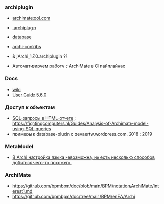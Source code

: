 ### archiplugin
- [archimatetool.com](https://www.archimatetool.com/plugins/)
- [.archiplugin](https://github.com/manusasi/web?ysclid=mc2vx9olpk844575136)
- [database](https://github.com/archi-contribs/database-plugin)  
- [archi-contribs](https://github.com/orgs/archi-contribs/repositories?type=all)

- & jArchi_1.7.0.archiplugin ??
- [Автоматизируем работу с ArchiMate в CI пайплайнах](https://habr.com/ru/articles/583314/)

### Docs
- [wiki](https://github.com/archimatetool/archi/wiki)
- [User Guide 5.6.0](https://www.archimatetool.com/downloads/archi/Archi%20User%20Guide.pdf)

### Доступ к объектам
- [SQL-запросы в HTML-отчете](https://github.com/archimatetool/archi/wiki/SQL-queries-in-the-HTML-report) ; https://fightingcomputers.nl/Guides/Analysis-of-Archimate-model-using-SQL-queries
- примеры к database-plugin с gevaertw.wordpress.com, [2018](https://gevaertw.wordpress.com/2018/12/10/querying-the-archi-db-to-get-relations/) ; [2019](https://gevaertw.wordpress.com/2019/08/09/generating-sql-queries-for-the-archi-database/)

### MetaModel
- [В Archi настройка языка невозможна, но есть несколько способов добиться чего-то похожего.](https://github.com/archimatetool/archi/wiki/ArchiMate-language-customization-in-Archi)
### ArchiMate
- https://github.com/bpmbpm/doc/blob/main/BPM/notation/ArchiMate/interest1.md
- https://github.com/bpmbpm/doc/tree/main/BPM/enEA/Archi
  
